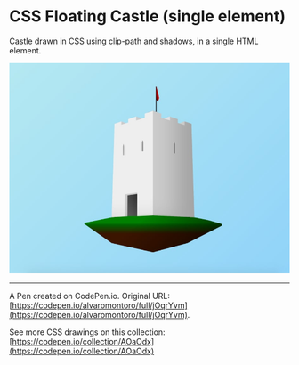 # CSS Floating Castle (single element)

Castle drawn in CSS using clip-path and shadows, in a single HTML element.

![Three-dimensional looking castle floating on a small piece of land](https://github.com/alvaromontoro/CSS-Illustrations/blob/master/illustrations/architecture/floating-castle/floating-castle.jpeg?raw=true)

---

A Pen created on CodePen.io. Original URL: [https://codepen.io/alvaromontoro/full/jOqrYvm](https://codepen.io/alvaromontoro/full/jOqrYvm).

See more CSS drawings on this collection: [https://codepen.io/collection/AOaOdx](https://codepen.io/collection/AOaOdx)
